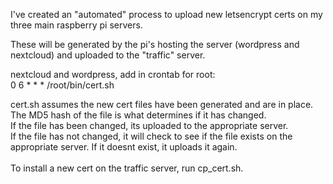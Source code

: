 I've created an "automated" process to upload new letsencrypt certs on my three main raspberry pi servers.<BR>

These will be generated by the pi's hosting the server (wordpress and nextcloud) and uploaded to the "traffic" server. <BR>

nextcloud and wordpress, add in crontab for root:<BR>
0 6 * * * /root/bin/cert.sh<BR>

cert.sh assumes the new cert files have been generated and are in place. The MD5 hash of the file is what determines if it has changed.<BR>
If the file has been changed, its uploaded to the appropriate server.<BR>
If the file has not changed, it will check to see if the file exists on the appropriate server. If it doesnt exist, it uploads it again.<BR>
<BR>
To install a new cert on the traffic server, run cp_cert.sh.<BR>
